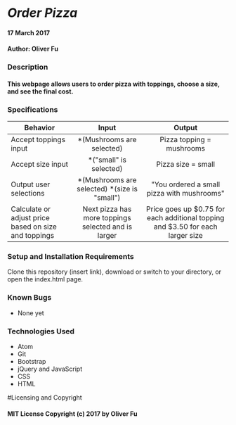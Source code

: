 # _Order Pizza_

####  17 March 2017

#### Author: Oliver Fu

### Description

#### This webpage allows users to order pizza with toppings, choose a size, and see the final cost.

### Specifications

| Behavior |   Input   |   Output   |
|----------|:---------:|:----------:|
| Accept toppings input | *(Mushrooms are selected) | Pizza topping = mushrooms  |
| Accept size input | *("small" is selected) | Pizza size = small |
| Output user selections | *(Mushrooms are selected) *(size is "small") | "You ordered a small pizza with mushrooms"
| Calculate or adjust price based on size and toppings| Next pizza has more toppings selected and is larger | Price goes up $0.75 for each additional topping and $3.50 for each larger size |


### Setup and Installation Requirements

Clone this repository (insert link), download or switch to your directory, or open the index.html page.

### Known Bugs
* None yet

### Technologies Used

* Atom
* Git
* Bootstrap
* jQuery and JavaScript
* CSS
* HTML

#Licensing and Copyright

#### MIT License Copyright (c) 2017 by Oliver Fu

